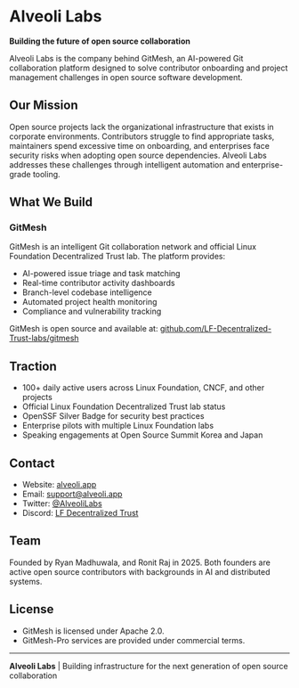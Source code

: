 # Alveoli Labs

**Building the future of open source collaboration**

Alveoli Labs is the company behind GitMesh, an AI-powered Git collaboration platform designed to solve contributor onboarding and project management challenges in open source software development.

## Our Mission

Open source projects lack the organizational infrastructure that exists in corporate environments. Contributors struggle to find appropriate tasks, maintainers spend excessive time on onboarding, and enterprises face security risks when adopting open source dependencies. Alveoli Labs addresses these challenges through intelligent automation and enterprise-grade tooling.

## What We Build

### GitMesh

GitMesh is an intelligent Git collaboration network and official Linux Foundation Decentralized Trust lab. The platform provides:

- AI-powered issue triage and task matching
- Real-time contributor activity dashboards
- Branch-level codebase intelligence
- Automated project health monitoring
- Compliance and vulnerability tracking

GitMesh is open source and available at: [github.com/LF-Decentralized-Trust-labs/gitmesh](https://github.com/LF-Decentralized-Trust-labs/gitmesh)

## Traction

- 100+ daily active users across Linux Foundation, CNCF, and other projects
- Official Linux Foundation Decentralized Trust lab status
- OpenSSF Silver Badge for security best practices
- Enterprise pilots with multiple Linux Foundation labs
- Speaking engagements at Open Source Summit Korea and Japan

## Contact

- Website: [alveoli.app](https://www.alveoli.app)
- Email: support@alveoli.app
- Twitter: [@AlveoliLabs](https://x.com/alveoli_labs)
- Discord: [LF Decentralized Trust](https://discord.gg/xXvYkK3yEp)

## Team

Founded by Ryan Madhuwala, and Ronit Raj in 2025. Both founders are active open source contributors with backgrounds in AI and distributed systems.

## License

- GitMesh is licensed under Apache 2.0. 
- GitMesh-Pro services are provided under commercial terms.

---

**Alveoli Labs** | Building infrastructure for the next generation of open source collaboration
